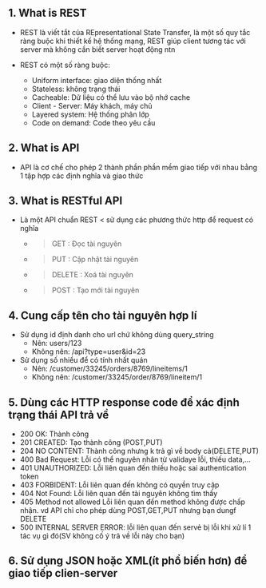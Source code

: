 ## 1. What is REST

- REST là viết tắt của REpresentational State Transfer, là một số quy tắc ràng buộc khi thiết kế hệ thống mạng, REST giúp client tương tác với server mà không cần biết server hoạt động ntn
- REST có một số ràng buộc:

  - Uniform interface: giao diện thống nhất
  - Stateless: không trạng thái
  - Cacheable: Dữ liệu có thể lưu vào bộ nhớ cache
  - Client - Server: Máy khách, máy chủ
  - Layered system: Hệ thống phân lớp
  - Code on demand: Code theo yêu cầu

## 2. What is API

- API là cơ chế cho phép 2 thành phần phần mềm giao tiếp với nhau bằng 1 tập hợp các định nghĩa và giao thức

## 3. What is RESTful API

- Là một API chuẩn REST < sử dụng các phương thức http để request có nghĩa
  - > GET : Đọc tài nguyên
  - > PUT : Cập nhật tài nguyên
  - > DELETE : Xoá tài nguyên
  - > POST : Tạo mới tài nguyên

## 4. Cung cấp tên cho tài nguyên hợp lí

- Sử dụng id định danh cho url chứ không dùng query_string
  - Nên: users/123
  - Không nên: /api?type=user&id=23
- Sử dụng số nhiều để có tính nhất quán
  - Nên: /customer/33245/orders/8769/lineitems/1
  - Không nên: /customer/33245/order/8769/lineitem/1

## 5. Dùng các HTTP response code để xác định trạng thái API trả về

- 200 OK: Thành công
- 201 CREATED: Tạo thành công (POST,PUT)
- 204 NO CONTENT: Thành công nhưng k trả gì về body cả(DELETE,PUT)
- 400 Bad Request: Lỗi có thể nguyên nhân từ validaye lỗi, thiếu data,...
- 401 UNAUTHORIZED: Lỗi liên quan đến thiếu hoặc sai authentication token
- 403 FORBIDENT: Lỗi liên quan đến không có quyền truy cập
- 404 Not Found: Lỗi liên quan đến tài nguyên không tìm thấy
- 405 Method not allowed Lỗi liên quan đến method không được chấp nhận. vd API chỉ cho phép dùng POST,GET,PUT nhưng bạn dungf DELETE
- 500 INTERNAL SERVER ERROR: lỗi liên quan đến servẻ bị lỗi khi xử lí 1 tác vụ gì đó(SV không cố ý trả về lỗi này cho bạn)

## 6. Sử dụng JSON hoặc XML(ít phổ biến hơn) để giao tiếp clien-server
